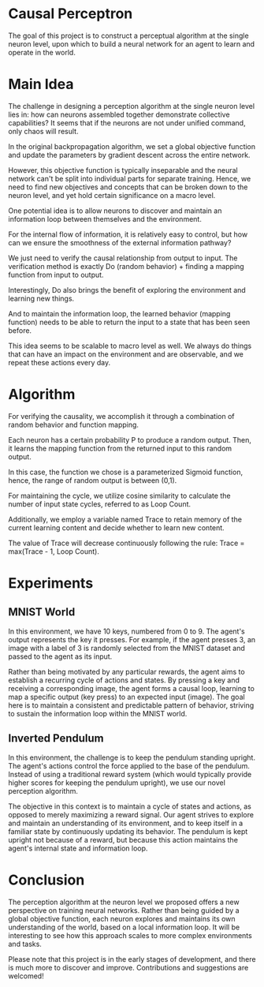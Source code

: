 # Causal Perceptron

The goal of this project is to construct a perceptual algorithm at the single neuron level, upon which to build a neural network for an agent to learn and operate in the world.

# Main Idea
The challenge in designing a perception algorithm at the single neuron level lies in: how can neurons assembled together demonstrate collective capabilities? It seems that if the neurons are not under unified command, only chaos will result. 

In the original backpropagation algorithm, we set a global objective function and update the parameters by gradient descent across the entire network. 

However, this objective function is typically inseparable and the neural network can't be split into individual parts for separate training. Hence, we need to find new objectives and concepts that can be broken down to the neuron level, and yet hold certain significance on a macro level.

One potential idea is to allow neurons to discover and maintain an information loop between themselves and the environment.

For the internal flow of information, it is relatively easy to control, but how can we ensure the smoothness of the external information pathway? 

We just need to verify the causal relationship from output to input. The verification method is exactly Do (random behavior) + finding a mapping function from input to output. 

Interestingly, Do also brings the benefit of exploring the environment and learning new things. 

And to maintain the information loop, the learned behavior (mapping function) needs to be able to return the input to a state that has been seen before.

This idea seems to be scalable to macro level as well. We always do things that can have an impact on the environment and are observable, and we repeat these actions every day.

# Algorithm

For verifying the causality, we accomplish it through a combination of random behavior and function mapping. 

Each neuron has a certain probability P to produce a random output. Then, it learns the mapping function from the returned input to this random output. 

In this case, the function we chose is a parameterized Sigmoid function, hence, the range of random output is between (0,1).

For maintaining the cycle, we utilize cosine similarity to calculate the number of input state cycles, referred to as Loop Count. 

Additionally, we employ a variable named Trace to retain memory of the current learning content and decide whether to learn new content. 

The value of Trace will decrease continuously following the rule: Trace = max(Trace - 1, Loop Count).

# Experiments

## MNIST World
In this environment, we have 10 keys, numbered from 0 to 9. The agent's output represents the key it presses. For example, if the agent presses 3, an image with a label of 3 is randomly selected from the MNIST dataset and passed to the agent as its input.

Rather than being motivated by any particular rewards, the agent aims to establish a recurring cycle of actions and states. By pressing a key and receiving a corresponding image, the agent forms a causal loop, learning to map a specific output (key press) to an expected input (image). The goal here is to maintain a consistent and predictable pattern of behavior, striving to sustain the information loop within the MNIST world.

## Inverted Pendulum
In this environment, the challenge is to keep the pendulum standing upright. The agent's actions control the force applied to the base of the pendulum. Instead of using a traditional reward system (which would typically provide higher scores for keeping the pendulum upright), we use our novel perception algorithm.

The objective in this context is to maintain a cycle of states and actions, as opposed to merely maximizing a reward signal. Our agent strives to explore and maintain an understanding of its environment, and to keep itself in a familiar state by continuously updating its behavior. The pendulum is kept upright not because of a reward, but because this action maintains the agent's internal state and information loop.

# Conclusion
The perception algorithm at the neuron level we proposed offers a new perspective on training neural networks. Rather than being guided by a global objective function, each neuron explores and maintains its own understanding of the world, based on a local information loop. It will be interesting to see how this approach scales to more complex environments and tasks.

Please note that this project is in the early stages of development, and there is much more to discover and improve. Contributions and suggestions are welcomed!